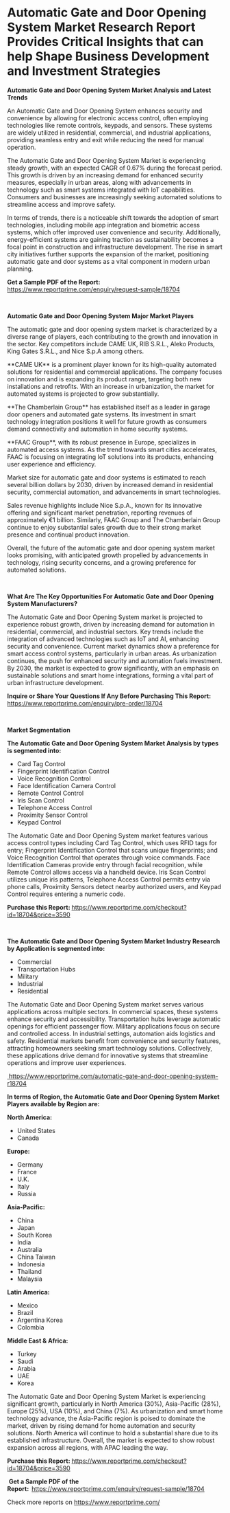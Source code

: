 <p><h1>Automatic Gate and Door Opening System Market Research Report Provides Critical Insights that can help Shape Business Development and Investment Strategies</h1></p><p><strong>Automatic Gate and Door Opening System Market Analysis and Latest Trends</strong></p>
<p><p>An Automatic Gate and Door Opening System enhances security and convenience by allowing for electronic access control, often employing technologies like remote controls, keypads, and sensors. These systems are widely utilized in residential, commercial, and industrial applications, providing seamless entry and exit while reducing the need for manual operation.</p><p>The Automatic Gate and Door Opening System Market is experiencing steady growth, with an expected CAGR of 0.67% during the forecast period. This growth is driven by an increasing demand for enhanced security measures, especially in urban areas, along with advancements in technology such as smart systems integrated with IoT capabilities. Consumers and businesses are increasingly seeking automated solutions to streamline access and improve safety.</p><p>In terms of trends, there is a noticeable shift towards the adoption of smart technologies, including mobile app integration and biometric access systems, which offer improved user convenience and security. Additionally, energy-efficient systems are gaining traction as sustainability becomes a focal point in construction and infrastructure development. The rise in smart city initiatives further supports the expansion of the market, positioning automatic gate and door systems as a vital component in modern urban planning.</p></p>
<p><strong>Get a Sample PDF of the Report:&nbsp;</strong> <a href="https://www.reportprime.com/enquiry/request-sample/18704?utm_campaign=2982&utm_medium=2&utm_source=Github&utm_content=ia&utm_term=19032025&utm_id=automatic-gate-and-door-opening-system">https://www.reportprime.com/enquiry/request-sample/18704</a></p>
<p>&nbsp;</p>
<p><strong>Automatic Gate and Door Opening System Major Market Players</strong></p>
<p><p>The automatic gate and door opening system market is characterized by a diverse range of players, each contributing to the growth and innovation in the sector. Key competitors include CAME UK, RIB S.R.L., Aleko Products, King Gates S.R.L., and Nice S.p.A among others.</p><p>**CAME UK** is a prominent player known for its high-quality automated solutions for residential and commercial applications. The company focuses on innovation and is expanding its product range, targeting both new installations and retrofits. With an increase in urbanization, the market for automated systems is projected to grow substantially.</p><p>**The Chamberlain Group** has established itself as a leader in garage door openers and automated gate systems. Its investment in smart technology integration positions it well for future growth as consumers demand connectivity and automation in home security systems.</p><p>**FAAC Group**, with its robust presence in Europe, specializes in automated access systems. As the trend towards smart cities accelerates, FAAC is focusing on integrating IoT solutions into its products, enhancing user experience and efficiency.</p><p>Market size for automatic gate and door systems is estimated to reach several billion dollars by 2030, driven by increased demand in residential security, commercial automation, and advancements in smart technologies.</p><p>Sales revenue highlights include Nice S.p.A., known for its innovative offering and significant market penetration, reporting revenues of approximately €1 billion. Similarly, FAAC Group and The Chamberlain Group continue to enjoy substantial sales growth due to their strong market presence and continual product innovation.</p><p>Overall, the future of the automatic gate and door opening system market looks promising, with anticipated growth propelled by advancements in technology, rising security concerns, and a growing preference for automated solutions.</p></p>
<p>&nbsp;</p>
<p><strong>What Are The Key Opportunities For Automatic Gate and Door Opening System Manufacturers?</strong></p>
<p><p>The Automatic Gate and Door Opening System market is projected to experience robust growth, driven by increasing demand for automation in residential, commercial, and industrial sectors. Key trends include the integration of advanced technologies such as IoT and AI, enhancing security and convenience. Current market dynamics show a preference for smart access control systems, particularly in urban areas. As urbanization continues, the push for enhanced security and automation fuels investment. By 2030, the market is expected to grow significantly, with an emphasis on sustainable solutions and smart home integrations, forming a vital part of urban infrastructure development.</p></p>
<p><strong>Inquire or Share Your Questions If Any Before Purchasing This Report:</strong> <a href="https://www.reportprime.com/enquiry/pre-order/18704?utm_campaign=2982&utm_medium=2&utm_source=Github&utm_content=ia&utm_term=19032025&utm_id=automatic-gate-and-door-opening-system">https://www.reportprime.com/enquiry/pre-order/18704</a></p>
<p>&nbsp;</p>
<p><strong>Market Segmentation</strong></p>
<p><strong>The Automatic Gate and Door Opening System Market Analysis by types is segmented into:</strong></p>
<p><ul><li>Card Tag Control</li><li>Fingerprint Identification Control</li><li>Voice Recognition Control</li><li>Face Identification Camera Control</li><li>Remote Control Control</li><li>Iris Scan Control</li><li>Telephone Access Control</li><li>Proximity Sensor Control</li><li>Keypad Control</li></ul></p>
<p><p>The Automatic Gate and Door Opening System market features various access control types including Card Tag Control, which uses RFID tags for entry; Fingerprint Identification Control that scans unique fingerprints; and Voice Recognition Control that operates through voice commands. Face Identification Cameras provide entry through facial recognition, while Remote Control allows access via a handheld device. Iris Scan Control utilizes unique iris patterns, Telephone Access Control permits entry via phone calls, Proximity Sensors detect nearby authorized users, and Keypad Control requires entering a numeric code.</p></p>
<p><strong>Purchase this Report:&nbsp;</strong><a href="https://www.reportprime.com/checkout?id=18704&price=3590&utm_campaign=2982&utm_medium=2&utm_source=Github&utm_content=ia&utm_term=19032025&utm_id=automatic-gate-and-door-opening-system">https://www.reportprime.com/checkout?id=18704&price=3590</a></p>
<p>&nbsp;</p>
<p><strong>The Automatic Gate and Door Opening System Market Industry Research by Application is segmented into:</strong></p>
<p><ul><li>Commercial</li><li>Transportation Hubs</li><li>Military</li><li>Industrial</li><li>Residential</li></ul></p>
<p><p>The Automatic Gate and Door Opening System market serves various applications across multiple sectors. In commercial spaces, these systems enhance security and accessibility. Transportation hubs leverage automatic openings for efficient passenger flow. Military applications focus on secure and controlled access. In industrial settings, automation aids logistics and safety. Residential markets benefit from convenience and security features, attracting homeowners seeking smart technology solutions. Collectively, these applications drive demand for innovative systems that streamline operations and improve user experiences.</p></p>
<p><a href="https://www.reportprime.com/automatic-gate-and-door-opening-system-r18704?utm_campaign=2982&utm_medium=2&utm_source=Github&utm_content=ia&utm_term=19032025&utm_id=automatic-gate-and-door-opening-system">&nbsp;https://www.reportprime.com/automatic-gate-and-door-opening-system-r18704</a></p>
<p><strong>In terms of Region, the Automatic Gate and Door Opening System Market Players available by Region are:</strong></p>
<p>
    <p> <strong> North America: </strong>
        <ul>
            <li>United States</li>
            <li>Canada</li>
        </ul>
        </p> 
    <p> <strong> Europe: </strong>
        <ul>
            <li>Germany</li>
            <li>France</li>
            <li>U.K.</li>
            <li>Italy</li>
            <li>Russia</li>
        </ul>
        </p> 
    <p> <strong> Asia-Pacific: </strong>
        <ul>
            <li>China</li>
            <li>Japan</li>
            <li>South Korea</li>
            <li>India</li>
            <li>Australia</li>
            <li>China Taiwan</li>
            <li>Indonesia</li>
            <li>Thailand</li>
            <li>Malaysia</li>
        </ul>
        </p> 
    <p> <strong> Latin America: </strong>
        <ul>
            <li>Mexico</li>
            <li>Brazil</li>
            <li>Argentina Korea</li>
            <li>Colombia</li>
        </ul>
        </p> 
    <p> <strong> Middle East & Africa: </strong>
        <ul>
            <li>Turkey</li>
            <li>Saudi</li>
            <li>Arabia</li>
            <li>UAE</li>
            <li>Korea</li>
        </ul>
    </p>
    </p>
<p><p>The Automatic Gate and Door Opening System Market is experiencing significant growth, particularly in North America (30%), Asia-Pacific (28%), Europe (25%), USA (10%), and China (7%). As urbanization and smart home technology advance, the Asia-Pacific region is poised to dominate the market, driven by rising demand for home automation and security solutions. North America will continue to hold a substantial share due to its established infrastructure. Overall, the market is expected to show robust expansion across all regions, with APAC leading the way.</p></p>
<p><strong>Purchase this Report: </strong><a href="https://www.reportprime.com/checkout?id=18704&price=3590&utm_campaign=2982&utm_medium=2&utm_source=Github&utm_content=ia&utm_term=19032025&utm_id=automatic-gate-and-door-opening-system">https://www.reportprime.com/checkout?id=18704&price=3590</a></p>
<p>&nbsp;<strong>Get a Sample PDF of the Report:&nbsp;&nbsp;</strong><a href="https://www.reportprime.com/enquiry/request-sample/18704?utm_campaign=2982&utm_medium=2&utm_source=Github&utm_content=ia&utm_term=19032025&utm_id=automatic-gate-and-door-opening-system">https://www.reportprime.com/enquiry/request-sample/18704</a></p>
<p><strong></strong></p>
<p>Check more reports on <a href="https://www.reportprime.com/?utm_campaign=2982&utm_medium=2&utm_source=Github&utm_content=ia&utm_term=19032025&utm_id=automatic-gate-and-door-opening-system">https://www.reportprime.com/</a></p>